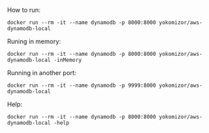 How to run:

    docker run --rm -it --name dynamodb -p 8000:8000 yokomizor/aws-dynamodb-local

Runing in memory:

    docker run --rm -it --name dynamodb -p 8000:8000 yokomizor/aws-dynamodb-local -inMemory

Running in another port:

    docker run --rm -it --name dynamodb -p 9999:8000 yokomizor/aws-dynamodb-local

Help:

    docker run --rm -it --name dynamodb -p 8000:8000 yokomizor/aws-dynamodb-local -help

